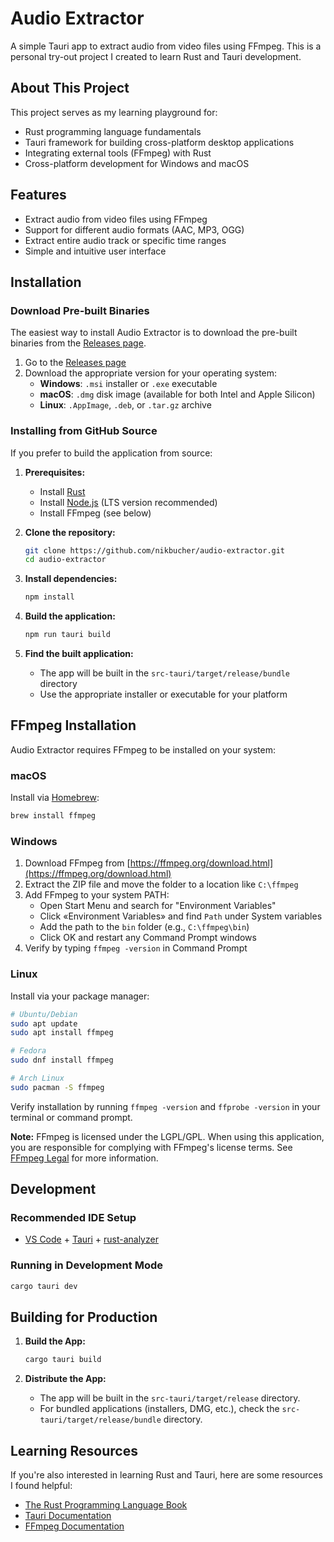 # Audio Extractor

A simple Tauri app to extract audio from video files using FFmpeg. This is a personal try-out project I created to learn
Rust and Tauri development.

## About This Project

This project serves as my learning playground for:

- Rust programming language fundamentals
- Tauri framework for building cross-platform desktop applications
- Integrating external tools (FFmpeg) with Rust
- Cross-platform development for Windows and macOS

## Features

- Extract audio from video files using FFmpeg
- Support for different audio formats (AAC, MP3, OGG)
- Extract entire audio track or specific time ranges
- Simple and intuitive user interface

## Installation

### Download Pre-built Binaries

The easiest way to install Audio Extractor is to download the pre-built binaries from
the [Releases page](https://github.com/nikbucher/audio-extractor/releases).

1. Go to the [Releases page](https://github.com/nikbucher/audio-extractor/releases)
2. Download the appropriate version for your operating system:
   - **Windows**: `.msi` installer or `.exe` executable
   - **macOS**: `.dmg` disk image (available for both Intel and Apple Silicon)
   - **Linux**: `.AppImage`, `.deb`, or `.tar.gz` archive

### Installing from GitHub Source

If you prefer to build the application from source:

1. **Prerequisites:**
   - Install [Rust](https://www.rust-lang.org/tools/install)
   - Install [Node.js](https://nodejs.org/) (LTS version recommended)
   - Install FFmpeg (see below)

2. **Clone the repository:**
   ```sh
   git clone https://github.com/nikbucher/audio-extractor.git
   cd audio-extractor
   ```

3. **Install dependencies:**
   ```sh
   npm install
   ```

4. **Build the application:**
   ```sh
   npm run tauri build
   ```

5. **Find the built application:**
   - The app will be built in the `src-tauri/target/release/bundle` directory
   - Use the appropriate installer or executable for your platform

## FFmpeg Installation

Audio Extractor requires FFmpeg to be installed on your system:

### macOS

Install via [Homebrew](https://brew.sh/):

```sh
brew install ffmpeg
```

### Windows

1. Download FFmpeg from [https://ffmpeg.org/download.html](https://ffmpeg.org/download.html)
2. Extract the ZIP file and move the folder to a location like `C:\ffmpeg`
3. Add FFmpeg to your system PATH:
   - Open Start Menu and search for "Environment Variables"
   - Click «Environment Variables» and find `Path` under System variables
   - Add the path to the `bin` folder (e.g., `C:\ffmpeg\bin`)
   - Click OK and restart any Command Prompt windows
4. Verify by typing `ffmpeg -version` in Command Prompt

### Linux

Install via your package manager:

```sh
# Ubuntu/Debian
sudo apt update
sudo apt install ffmpeg

# Fedora
sudo dnf install ffmpeg

# Arch Linux
sudo pacman -S ffmpeg
```

Verify installation by running `ffmpeg -version` and `ffprobe -version` in your terminal or command prompt.

**Note:** FFmpeg is licensed under the LGPL/GPL. When using this application, you are responsible for complying
with FFmpeg's license terms. See [FFmpeg Legal](https://ffmpeg.org/legal.html) for more information.

## Development

### Recommended IDE Setup

- [VS Code](https://code.visualstudio.com/) + [Tauri](https://marketplace.visualstudio.com/items?itemName=tauri-apps.tauri-vscode) + [rust-analyzer](https://marketplace.visualstudio.com/items?itemName=rust-lang.rust-analyzer)

### Running in Development Mode

```sh
cargo tauri dev
```

## Building for Production

1. **Build the App:**
   ```sh
   cargo tauri build
   ```

2. **Distribute the App:**
   - The app will be built in the `src-tauri/target/release` directory.
   - For bundled applications (installers, DMG, etc.), check the `src-tauri/target/release/bundle` directory.

## Learning Resources

If you're also interested in learning Rust and Tauri, here are some resources I found helpful:

- [The Rust Programming Language Book](https://doc.rust-lang.org/book/)
- [Tauri Documentation](https://tauri.app/start/)
- [FFmpeg Documentation](https://ffmpeg.org/documentation.html)
